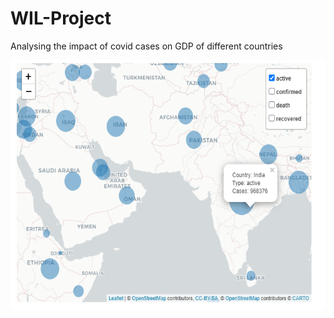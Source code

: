 # WIL-Project
Analysing the impact of covid cases on GDP of different countries

<img src="https://github.com/shonil24/WIL-Project/blob/master/mapAct.PNG" width="550px" height="400px">
